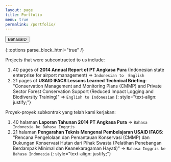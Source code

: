 ```yaml
---
layout: page
title: Portfolio
menu: true
permalink: /portfolio/
---
```


<button type="button" id="lang-button">
<span class="long">Bahasa</span><span class="short">ID</span>
</button>

{::options parse_block_html="true" /}
<div class="content-en">
<span class="playfair">Projects that were subcontracted to us include:</span>

1. 40 pages of **2014 Annual Report of PT Angkasa Pura** (Indonesian state 
enterprise for airport management) => `Indonesian to 
English`  
2. 21 pages of **USAID IFACS Lessons Learned Technical Briefing**: 
"Conservation Management and Monitoring Plans (CMMP) and Private Sector 
Forest Conservation Support (Reduced Impact Logging and Biodiversity 
Training)" => `English to Indonesian`
{: style="text-align: justify;"}
</div>
<div class="content-id">
<span class="playfair">Proyek-proyek subkontrak yang telah kami kerjakan:</span>

1. 40 halaman **Laporan Tahunan 2014 PT Angkasa Pura** => `Bahasa Indonesia ke Bahasa Inggris`  
2. 21 halaman **Pengarahan Teknis Mengenai Pembelajaran USAID IFACS**: 
"Rencana Pengelolaan dan Pemantauan Konservasi (CMMP) dan Dukungan 
Konservasi Hutan dari Pihak Swasta (Pelatihan Penebangan Berdampak Minimal 
dan Keanekaragaman Hayati)" => `Bahasa Inggris ke Bahasa Indonesia`
{: style="text-align: justify;"}
</div>
